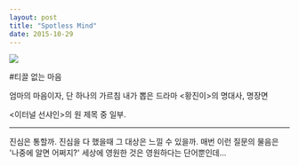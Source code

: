 ```yaml
---
layout: post
title: "Spotless Mind"
date: 2015-10-29
---
```


<img src="{{ site.baseurl }}/assets/img/sm.png">

#티끌 없는 마음

엄마의 마음이자, 단 하나의 가르침
내가 뽑은 드라마 <황진이>의 명대사, 명장면

<이터널 선샤인>의 원 제목 중 일부.
___

진심은 통할까. 진심을 다 했을때 그 대상은 느낄 수 있을까.
매번 이런 질문의 물음은 '나중에 알면 어쩌지?'
세상에 영원한 것은 영원하다는 단어뿐인데...